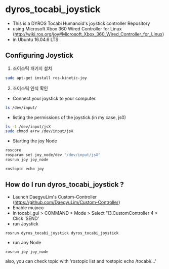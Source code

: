 # dyros_tocabi_joystick

* This is a DYROS Tocabi Humanoid's joystick controller Repository
* using Microsoft Xbox 360 Wired Controller for Linux
(http://wiki.ros.org/joy#Microsoft_Xbox_360_Wired_Controller_for_Linux)
* in Ubuntu 16.04.6 LTS

## Configuring Joystick ##
1. 조이스틱 패키지 설치
```sh
sudo apt-get install ros-kinetic-joy
```

2. 조이스틱 인식 확인
* Connect your joystick to your computer.
```sh
ls /dev/input/
```
* listing the permissions of the joystick.(in my case, js0)
```sh
ls -1 /dev/input/jsX
sudo chmod a+rw /dev/input/jsX
```
* Starting the joy Node
```sh
roscore
rosparam set joy_node/dev "/dev/input/jsX"
rosrun joy joy_node
```
```sh
rostopic echo joy
```

## How do I run dyros_tocabi_joystick ? ##
* Launch DaegyuLim's Custom-Controller (https://github.com/DaegyuLim/Custom-Controller)
* Enable mujoco
* in tocabi_gui > COMMAND > Mode > Select '13.CustomController 4 > Click 'SEND'
* run Joystick
```ch
rosrun dyros_tocabi_joystick dyros_tocabi_joystick
```
* run Joy Node
```ch
rosrun joy joy_node
```
  also, you can check topic with 'rostopic list  and  rostopic echo /tocabi/...'
